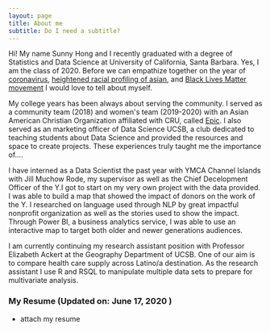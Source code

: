 ```yaml
---
layout: page
title: About me
subtitle: Do I need a subtitle? 
---
```


Hi! My name Sunny Hong and I recently graduated with a degree of Statistics and Data Science at University of California, Santa Barbara. Yes, I am the class of 2020. Before we can empathize together on the year of [coronavirus](https://www.nytimes.com/article/coronavirus-timeline.html), [heightened racial profiling of asian](https://www.cnn.com/2020/02/20/us/coronavirus-racist-attacks-against-asian-americans/index.html), and [Black Lives Matter movement](https://keyt.com/news/top-stories/2020/05/31/black-lives-matter-protest-to-take-place-in-santa-barbara/) I would love to tell about myself. 

My college years has been always about serving the community. I served as a community team (2018) and women's team (2019-2020) with an Asian American Christian Organization affiliated with CRU, called [Epic](https://www.cru.org/epicmovement/). 
I also served as an marketing officer of Data Science UCSB, a club dedicated to teaching students about Data Science and provided the resources and space to create projects. These experiences truly taught me the importance of.... 

I have interned as a Data Scientist the past year with YMCA Channel Islands with Jill Muchow Rode, my supervisor as well as the Chief Decelopment Officer of the Y.I got to start on my very own project with the data provided. I was able to build a map that showed the impact of donors on the work of the Y. I researched on language used through NLP by great impactful nonprofit organization as well as the stories used to show the impact. Through Power BI, a business analytics service, I was able to use an interactive map to target both older and newer generations audiences.


I am currently continuing my research assistant position with Professor Elizabeth Ackert at the Geography Department of UCSB. One of our aim is to compare health care supply across Latino/a destination. As the research assistant I use R and RSQL to manipulate multiple data sets to prepare for multivariate analysis. 

### My Resume (Updated on: June 17, 2020 )

-  attach my resume 


